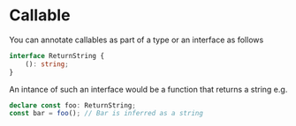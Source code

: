 # Callable

You can annotate callables as part of a type or an interface as follows

```typescript
interface ReturnString {
	(): string;
}
```
An intance of such an interface would be a function that returns a string e.g.

```typescript
declare const foo: ReturnString;
const bar = foo(); // Bar is inferred as a string
```
